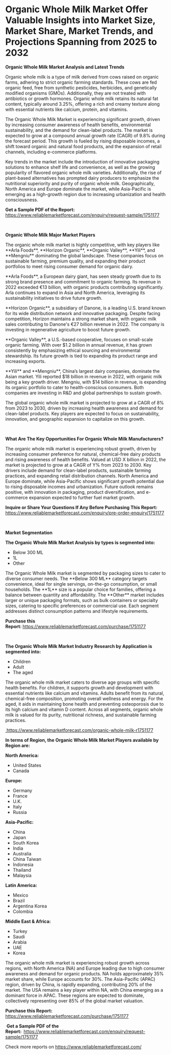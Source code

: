 <p><h1>Organic Whole Milk Market Offer Valuable Insights into Market Size, Market Share, Market Trends, and Projections Spanning from 2025 to 2032</h1></p><p><strong>Organic Whole Milk Market Analysis and Latest Trends</strong></p>
<p><p>Organic whole milk is a type of milk derived from cows raised on organic farms, adhering to strict organic farming standards. These cows are fed organic feed, free from synthetic pesticides, herbicides, and genetically modified organisms (GMOs). Additionally, they are not treated with antibiotics or growth hormones. Organic whole milk retains its natural fat content, typically around 3.25%, offering a rich and creamy texture along with essential nutrients like calcium, protein, and vitamins.</p><p>The Organic Whole Milk Market is experiencing significant growth, driven by increasing consumer awareness of health benefits, environmental sustainability, and the demand for clean-label products. The market is expected to grow at a compound annual growth rate (CAGR) of 9.8% during the forecast period. This growth is fueled by rising disposable incomes, a shift toward organic and natural food products, and the expansion of retail channels, including e-commerce platforms.</p><p>Key trends in the market include the introduction of innovative packaging solutions to enhance shelf life and convenience, as well as the growing popularity of flavored organic whole milk varieties. Additionally, the rise of plant-based alternatives has prompted dairy producers to emphasize the nutritional superiority and purity of organic whole milk. Geographically, North America and Europe dominate the market, while Asia-Pacific is emerging as a high-growth region due to increasing urbanization and health consciousness.</p></p>
<p><strong>Get a Sample PDF of the Report:&nbsp;</strong> <a href="https://www.reliablemarketforecast.com/enquiry/request-sample/1751177?utm_campaign=2245&utm_medium=2&utm_source=Github&utm_content=ia&utm_term=26012025&utm_id=organic-whole-milk">https://www.reliablemarketforecast.com/enquiry/request-sample/1751177</a></p>
<p>&nbsp;</p>
<p><strong>Organic Whole Milk Major Market Players</strong></p>
<p><p>The organic whole milk market is highly competitive, with key players like **Arla Foods**, **Horizon Organic**, **Organic Valley**, **Yili**, and **Mengniu** dominating the global landscape. These companies focus on sustainable farming, premium quality, and expanding their product portfolios to meet rising consumer demand for organic dairy.</p><p>**Arla Foods**, a European dairy giant, has seen steady growth due to its strong brand presence and commitment to organic farming. Its revenue in 2022 exceeded €13 billion, with organic products contributing significantly. Arla continues to expand in Asia and North America, leveraging its sustainability initiatives to drive future growth.</p><p>**Horizon Organic**, a subsidiary of Danone, is a leading U.S. brand known for its wide distribution network and innovative packaging. Despite facing competition, Horizon maintains a strong market share, with organic milk sales contributing to Danone's €27 billion revenue in 2022. The company is investing in regenerative agriculture to boost future growth.</p><p>**Organic Valley**, a U.S.-based cooperative, focuses on small-scale organic farming. With over $1.2 billion in annual revenue, it has grown consistently by emphasizing ethical sourcing and environmental stewardship. Its future growth is tied to expanding its product range and increasing exports.</p><p>**Yili** and **Mengniu**, China’s largest dairy companies, dominate the Asian market. Yili reported $18 billion in revenue in 2022, with organic milk being a key growth driver. Mengniu, with $14 billion in revenue, is expanding its organic portfolio to cater to health-conscious consumers. Both companies are investing in R&D and global partnerships to sustain growth.</p><p>The global organic whole milk market is projected to grow at a CAGR of 8% from 2023 to 2030, driven by increasing health awareness and demand for clean-label products. Key players are expected to focus on sustainability, innovation, and geographic expansion to capitalize on this growth.</p></p>
<p>&nbsp;</p>
<p><strong>What Are The Key Opportunities For Organic Whole Milk Manufacturers?</strong></p>
<p><p>The organic whole milk market is experiencing robust growth, driven by increasing consumer preference for natural, chemical-free dairy products and rising awareness of health benefits. Valued at USD X billion in 2022, the market is projected to grow at a CAGR of Y% from 2023 to 2030. Key drivers include demand for clean-label products, sustainable farming practices, and expanding retail distribution channels. North America and Europe dominate, while Asia-Pacific shows significant growth potential due to rising disposable incomes and urbanization. Future outlook remains positive, with innovation in packaging, product diversification, and e-commerce expansion expected to further fuel market growth.</p></p>
<p><strong>Inquire or Share Your Questions If Any Before Purchasing This Report:</strong> <a href="https://www.reliablemarketforecast.com/enquiry/pre-order-enquiry/1751177?utm_campaign=2245&utm_medium=2&utm_source=Github&utm_content=ia&utm_term=26012025&utm_id=organic-whole-milk">https://www.reliablemarketforecast.com/enquiry/pre-order-enquiry/1751177</a></p>
<p>&nbsp;</p>
<p><strong>Market Segmentation</strong></p>
<p><strong>The Organic Whole Milk Market Analysis by types is segmented into:</strong></p>
<p><ul><li>Below 300 ML</li><li>1L</li><li>Other</li></ul></p>
<p><p>The Organic Whole Milk market is segmented by packaging sizes to cater to diverse consumer needs. The **Below 300 ML** category targets convenience, ideal for single servings, on-the-go consumption, or small households. The **1L** size is a popular choice for families, offering a balance between quantity and affordability. The **Other** market includes larger or unique packaging formats, such as bulk containers or specialty sizes, catering to specific preferences or commercial use. Each segment addresses distinct consumption patterns and lifestyle requirements.</p></p>
<p><strong>Purchase this Report:&nbsp;</strong><a href="https://www.reliablemarketforecast.com/purchase/1751177?utm_campaign=2245&utm_medium=2&utm_source=Github&utm_content=ia&utm_term=26012025&utm_id=organic-whole-milk">https://www.reliablemarketforecast.com/purchase/1751177</a></p>
<p>&nbsp;</p>
<p><strong>The Organic Whole Milk Market Industry Research by Application is segmented into:</strong></p>
<p><ul><li>Children</li><li>Adult</li><li>The aged</li></ul></p>
<p><p>The organic whole milk market caters to diverse age groups with specific health benefits. For children, it supports growth and development with essential nutrients like calcium and vitamins. Adults benefit from its natural, chemical-free composition, promoting overall wellness and energy. For the aged, it aids in maintaining bone health and preventing osteoporosis due to its high calcium and vitamin D content. Across all segments, organic whole milk is valued for its purity, nutritional richness, and sustainable farming practices.</p></p>
<p><a href="https://www.reliablemarketforecast.com/organic-whole-milk-r1751177?utm_campaign=2245&utm_medium=2&utm_source=Github&utm_content=ia&utm_term=26012025&utm_id=organic-whole-milk">&nbsp;https://www.reliablemarketforecast.com/organic-whole-milk-r1751177</a></p>
<p><strong>In terms of Region, the Organic Whole Milk Market Players available by Region are:</strong></p>
<p>
    <p> <strong> North America: </strong>
        <ul>
            <li>United States</li>
            <li>Canada</li>
        </ul>
        </p> 
    <p> <strong> Europe: </strong>
        <ul>
            <li>Germany</li>
            <li>France</li>
            <li>U.K.</li>
            <li>Italy</li>
            <li>Russia</li>
        </ul>
        </p> 
    <p> <strong> Asia-Pacific: </strong>
        <ul>
            <li>China</li>
            <li>Japan</li>
            <li>South Korea</li>
            <li>India</li>
            <li>Australia</li>
            <li>China Taiwan</li>
            <li>Indonesia</li>
            <li>Thailand</li>
            <li>Malaysia</li>
        </ul>
        </p> 
    <p> <strong> Latin America: </strong>
        <ul>
            <li>Mexico</li>
            <li>Brazil</li>
            <li>Argentina Korea</li>
            <li>Colombia</li>
        </ul>
        </p> 
    <p> <strong> Middle East & Africa: </strong>
        <ul>
            <li>Turkey</li>
            <li>Saudi</li>
            <li>Arabia</li>
            <li>UAE</li>
            <li>Korea</li>
        </ul>
    </p>
    </p>
<p><p>The organic whole milk market is experiencing robust growth across regions, with North America (NA) and Europe leading due to high consumer awareness and demand for organic products. NA holds approximately 35% market share, while Europe accounts for 30%. The Asia-Pacific (APAC) region, driven by China, is rapidly expanding, contributing 20% of the market. The USA remains a key player within NA, with China emerging as a dominant force in APAC. These regions are expected to dominate, collectively representing over 85% of the global market valuation.</p></p>
<p><strong>Purchase this Report: </strong><a href="https://www.reliablemarketforecast.com/purchase/1751177?utm_campaign=2245&utm_medium=2&utm_source=Github&utm_content=ia&utm_term=26012025&utm_id=organic-whole-milk">https://www.reliablemarketforecast.com/purchase/1751177</a></p>
<p>&nbsp;<strong>Get a Sample PDF of the Report:&nbsp;&nbsp;</strong><a href="https://www.reliablemarketforecast.com/enquiry/request-sample/1751177?utm_campaign=2245&utm_medium=2&utm_source=Github&utm_content=ia&utm_term=26012025&utm_id=organic-whole-milk">https://www.reliablemarketforecast.com/enquiry/request-sample/1751177</a></p>
<p><strong></strong></p>
<p>Check more reports on <a href="https://www.reliablemarketforecast.com/?utm_campaign=2245&utm_medium=2&utm_source=Github&utm_content=ia&utm_term=26012025&utm_id=organic-whole-milk">https://www.reliablemarketforecast.com/</a></p>